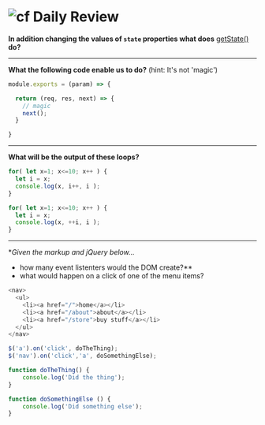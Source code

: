 ![cf](http://i.imgur.com/7v5ASc8.png) Daily Review
==================================================

**In addition changing the values of `state` properties what does** [getState()](https://css-tricks.com/understanding-react-setstate/) **do?**

---

**What the following code enable us to do?** (hint: It's not 'magic')
```javascript
module.exports = (param) => {

  return (req, res, next) => {
    // magic
    next();
  }

}
```

---

**What will be the output of these loops?**
```javascript
for( let x=1; x<=10; x++ ) {
  let i = x;
  console.log(x, i++, i );
}

for( let x=1; x<=10; x++ ) {
  let i = x;
  console.log(x, ++i, i );
}
```

---

**Given the markup and jQuery below...*

* how many event listenters would the DOM create?**
* what would happen on a click of one of the menu items?

```javascript
<nav>
  <ul>
    <li><a href="/">home</a></li>
    <li><a href="/about">about</a></li>
    <li><a href="/store">buy stuff</a></li>
  </ul>
</nav>

$('a').on('click', doTheThing);
$('nav').on('click','a', doSomethingElse);

function doTheThing() {
    console.log('Did the thing');
}

function doSomethingElse () {
    console.log('Did something else');
}

```
